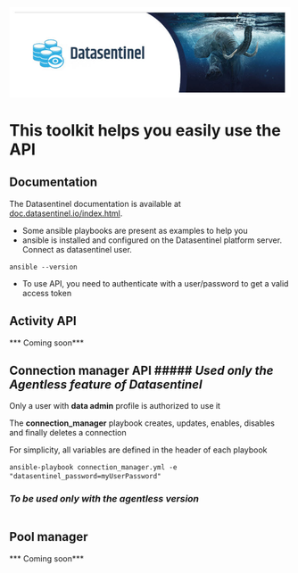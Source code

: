![Datasentinel](images/datasentinel-logo.jpg)


# This toolkit helps you easily use the API

## Documentation

The Datasentinel documentation is available at [doc.datasentinel.io/index.html](https://doc.datasentinel.io/index.html).

- Some ansible playbooks are present as examples to help you
- ansible is installed and configured on the Datasentinel platform server.
Connect as datasentinel user.

```
ansible --version
```

- To use API, you need to authenticate with a user/password to get a valid access token

## Activity API

*** Coming soon***

## Connection manager API ##### ***Used only the Agentless feature of Datasentinel***



Only a user with **data admin** profile is authorized to use it

The **connection_manager** playbook creates, updates, enables, disables and finally deletes a connection

For simplicity, all variables are defined in the header of each playbook

```
ansible-playbook connection_manager.yml -e "datasentinel_password=myUserPassword"
```

### ***To be used only with the agentless version***


```

```
## Pool manager

*** Coming soon***





